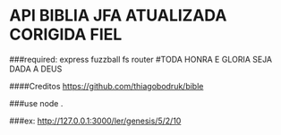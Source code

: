 # API BIBLIA JFA ATUALIZADA CORIGIDA FIEL
###required: express fuzzball fs router
#TODA HONRA  E GLORIA SEJA DADA A DEUS
  
####Creditos https://github.com/thiagobodruk/bible

###use node .

###ex:  http://127.0.0.1:3000/ler/genesis/5/2/10

